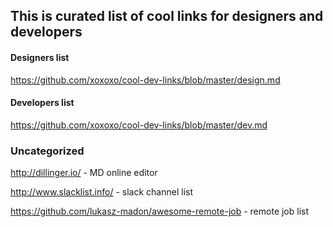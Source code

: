 ## This is curated list of cool links for designers and developers


#### Designers list
https://github.com/xoxoxo/cool-dev-links/blob/master/design.md

#### Developers list
https://github.com/xoxoxo/cool-dev-links/blob/master/dev.md


### Uncategorized
http://dillinger.io/  - MD online editor

http://www.slacklist.info/ - slack channel list

https://github.com/lukasz-madon/awesome-remote-job - remote job list
